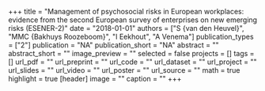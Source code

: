 +++
title = "Management of psychosocial risks in European workplaces: evidence from the second European survey of enterprises on new emerging risks (ESENER-2)"
date = "2018-01-01"
authors = ["S {van den Heuvel}", "MMC {Bakhuys Roozeboom}", "I Eekhout", "A Venema"]
publication_types = ["2"]
publication = "NA"
publication_short = "NA"
abstract = ""
abstract_short = ""
image_preview = ""
selected = false
projects = []
tags = []
url_pdf = ""
url_preprint = ""
url_code = ""
url_dataset = ""
url_project = ""
url_slides = ""
url_video = ""
url_poster = ""
url_source = ""
math = true
highlight = true
[header]
image = ""
caption = ""
+++
